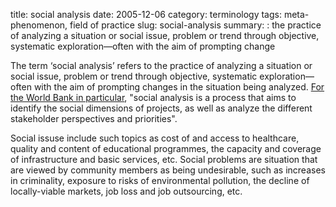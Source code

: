title: social analysis
date: 2005-12-06
category: terminology
tags: meta-phenomenon, field of practice
slug: social-analysis
summary: : the practice of analyzing a situation or social issue, problem or trend through objective, systematic exploration&mdash;often with the aim of prompting change

<!---
tags:
summary:
--->
<!---
---
layout: post
title:  social analysis
date:   2005-12-06 08:16:16
categories: terminology
tags: development, social analysis
permalink: /social-analysis/
published: true
comments: true
---
--->

The term ‘social analysis’ refers to the practice of analyzing a situation or social issue, problem or trend through objective, systematic exploration&mdash;often with the aim of prompting changes in the situation being analyzed. [For the World Bank in particular](http://www.worldbank.org/en/topic/communitydrivendevelopment/brief/cdd-economic-social-analysis), "social analysis is a process that aims to identify the social dimensions of projects, as well as analyze the different stakeholder perspectives and priorities".

Social issuse include such topics as cost of and access to healthcare, quality and content of educational programmes, the capacity and coverage of infrastructure and basic services, etc.  Social problems are situation that are viewed by community members as being undesirable, such as increases in criminality, exposure to risks of environmental pollution, the decline of locally-viable markets, job loss and job outsourcing, etc.

<!--

Social analysis aims to offer a critical and theoretical understanding of cultural, political, and social processes. Social analytiucal lines of inquiry are traditioonally organized around themes such as urbanization, commodification, movement of peoples, transnational exchange, identity formations, ethnic and disaporic cultures, production of human suffering, poverty, prejudice, etc. Study design and methodologies often draw upon a variety of different lines of analytical inquiry&mdash;both qualitative and quantitative. The practice of social analysis tends to be critical, empirical, and cross-disciplinary&mdash;incorporating critical methodologies and theoretical insights from such fields as social geography, feminism and queer studies, ethnic studies, critical race theory, labor studies, and cultural studies. Social analysis is often carried out by cooperative, multi-party research teams. 

Some of the lead theorists and practitions of social analysis challenge hegemonic paradigms through "grounded theory" and empirical research.

...techniques for data collection and analysis used for social research in academic and non-academic environments.



...ethnographic researchers
----

Social analysis at the World Bank involves examining the socio-cultural, institutional, historical and political context of the operations they finance. The World Bank [utilize social analysis](http://www.worldbank.org/en/topic/communitydrivendevelopment/brief/cdd-economic-social-analysis) to understand the opportunities, constraints and the likely social impacts associated with a project. World Bank efforts in social analysis seek to incorporate stakeholders' views, establish participatory processes, and inform the design of strategies for inclusion, cohesion and accountability.

Understanding the social implications of projects and policies is critical in ensuring that the proposed project or policy contributes to equitable and sustainable development. Social analysis  can provide insight into social diversity and gender, institutions, rules and behavior, stakeholder dynamics, participation concerns and social risks.

Insight gained from combining social analysis techniques and CRM analytics can also help organizations create business strategies and policies that are sensitive to particular social issues and likely to be perceived by customers as having a positive social impact.

For example, after discovering through analysis of a customer survey that increased efforts to develop renewable energy would be viewed in a positive light, an oil company might decide to expand its investments in biogas, geothermal energy and solar power research. 



war, and violence.



.. principles underlying the processes of data collection and analysis
... application of advanced statistical techniques for data description and analysis.

Concentrators also take courses that provide grounding in the theoretical approaches to social phenomena that are foundational to social research. Graduates develop an understanding of the concepts and processes that underlie the issues studied by sociologists and the analytic techniques that allow sociologists to understand social relations and individual behavior.


Introductory Calculus, Part I
Introductory Statistics for Social Research
Essential Statistics
Introduction to Econometrics

Methods of Social Research
Multivariate Statistical Methods I
Classical Sociological Theory

Market and Social Surveys
Focus Groups for Market and Social Research
Market Research in Public and Private Sectors
Principles and Methods of Geographic Information Systems
Spatial Thinking in Social Science
Spatial Data Analysis Techniques in the Social Sciences
Techniques of Demographic Analysis

Qualitative Methods
Multivariate Statistical Methods II
Event History Analysis



---



---

Since 1984, the World Bank has been institutionalizing some type of social analysis in its investment operations. Currently, about 50 percent of Bank operations undergo some form of social analysis. Two decades of social analysis across the regions have resulted in a solid body of knowledge for learning from our successes and failures, as well as for standardizing many of the methods, tools and skills involved.

At the investment project level, the Social Analysis and Policy Thematic Group works to assure quality and consistency by developing standards and disseminating good practice on:

* Project Social Analysis , undertaken by the Bank for sociological appraisal of the opportunities, constraints and likely impacts as an integral part of investment project appraisal, to examine whether the project's likely social development outcomes have been clearly identified, the project is socially sustainable, and Bank support is justified.
* Social Assessment , undertaken by the Borrower to identify the social dimensions of investment projects, provide spaces to incorporate stakeholders' views into project design, and to establish a participatory process for implementation, monitoring and evaluation.

The recently published Social Analysis Sourcebook presents a conceptual framework for project level social analysis which systematizes and streamlines the lessons learned and good practices developed, and describes how the Bank and its clients can incorporate the social dimensions of development into project design, implementation, and monitoring and evaluation. Currently, the team is also working in collaboration with regional colleagues and sectoral networks within the Bank on developing Sector-specific Guidelines for Social Analysis , which will eventually be published as Annexes to the Sourcebook . As and when these become available, they will be made available on this website.

With the increasing emphasis on Sector-Wide Approaches and instruments (eg SWAps) - further blurring the distinctions between project and macro-level social analysis - the team is also actively involved with developing appropriate social analytical responses and guidance to help task teams and clients integrate social dimensions at the sector-level.

For further information on lessons learned and good practices, see the Social Development Notes and Social Development Papers listed in the Publications section.

---

Social analysis enables the World Bank to assess whether a proposed program or operation is likely to meet its social objectives and to recommend measures that will ensure that these objectives are met.

Social analysis involves examining the socio-cultural, institutional, historical and political context of Bank financed operations, as well as analyzing stakeholder views and priorities, and including as many relevant stakeholders as feasible in the development process. 

In collaboration with regional departments and networks of the World Bank, the Social Development Department (SDV) through the Social Analysis and Policy Thematic Group, works to mainstream social analysis within Bank operations, both at the project and macro level, by developing standards and disseminating good practices for social analysis and policy issues:

Social Analysis at the Project Level : the group assists task teams and clients with ensuring quality and consistency of investment operations through Project Social Analysis , and Social Assessment . The recently published Social Analysis Sourcebook presents a conceptual framework which helps systematize and streamline Bank and Clients social analysis work.

Social Analysis at the Macro Level : increasingly social analysis is also applied at the macro-level, through upstream Country/Macro Social Analysis , and Poverty and Social Impact Analysis (PSIA) . A database compiling country-level indicators on social development, SDStats , was recently launched on the Bank's internal website and will shortly be made publicly available on this website. SDV has also developed A User's Guide to Poverty and Social Impact Analysis in collaboration with the Poverty Reduction and Economic Management network (PREM).
Social Development and Quality Assurance : the group also coordinates SDV's work on Quality Assurance. SDV, in coordination with PREM, assists the Quality Assurance Group (QAG) by providing specialized reviews of the social and poverty aspects, including gender, of World Bank operations. Additional Quality Assurance work done includes reviews of key corporate documents, as well as of Poverty Reduction Strategy Credits.

For more information on any of these instruments or activities, please view the menu-bar on the left.



---

Social analysis at the World Bank involves examining the socio-cultural, institutional, historical and political context within which the World Bank works. Through social analysis the World Bank assesses whether its programs and operations are likely to meet their social objectives and identifies measures that will ensure that these objectives are achieved. Social analysis also helps to assess the likely outcomes, impacts and social risks that need to be considered in the design of projects and programs, including the views and priorities of relevant stakeholders.  

Complementing economic analysis, social analysis assesses the likelihood that the World Bank’s operations will be socially sustainable and that its social benefits and economic opportunities will be widely shared. It identifies opportunities and constraints arising from the country's socio-cultural, institutional, historical and political context to prepare strategies and programs that contribute to the country's development objectives as well as to the Bank's core mission of poverty reduction. In particular, social analysis helps to incorporate the goals of equity and social inclusion into the World Bank’s projects and programs.

At the World Bank, social analysis is undertaken on multiple levels.  The World Bank conducts social analysis on the country-level, as inputs into the Country Assistance Strategy (CAS) process or other key policy documents, on the sector-level to support policy reforms and sector strategies, and on the project-level, as an integral part of project appraisal to judge whether the project's social development outcomes have been clearly identified and Bank support is justified. Additionally, a social assessment may be undertaken by the Borrower for the purpose of obtaining the views of stakeholders in order to improve the design of the project and establishing a participatory process for implementation and monitoring.



---

#### References and Further Reading:

"Home" Department of Social and Cultural Analysis (SCA). New York University. http://sca.as.nyu.edu/page/home

#### Notes and Citations:

[^1]: 
searchbusinessanalytics. "social analysis." techtarget
http://searchbusinessanalytics.techtarget.com/definition/social-analysis

http://journals.berghahnbooks.com/sa/

http://www.worldbank.org/en/topic/communitydrivendevelopment/brief/cdd-economic-social-analysis

World Bank. Project Social Analysis. [Home > Topics > Social Development > Social Analysis > Project Social Analysis] http://web.worldbank.org/archive/website01028/WEB/0__CON-2.HTM



World Bank. Social Analysis.[Home > Topics > Social Development > Social Analysis] http://web.worldbank.org/archive/website01028/WEB/0__MENUP.HTM

[Tools for Institutional, Political, and Social Analysis of Policy Reform: A Sourcebook for Development Practitioners](http://siteresources.worldbank.org/EXTTOPPSISOU/Resources/1424002-1185304794278/TIPs_Sourcebook_English.pdf)

[A User’s Guide to Poverty and Social Impact Analysis](http://siteresources.worldbank.org/INTPSIA/Resources/490023-1121114603600/12685_PSIAUsersGuide_Complete.pdf)

[SOCIAL ANALYSIS SOURCEBOOK: Incorporating Social Dimensions into Bank-Supported Projects](http://siteresources.worldbank.org/INTTSR/Resources/SocialAnalysisSourcebookFINAL2003Dec.pdf)

[Social Analysis in the Urban Sector: A Guidance Note](http://siteresources.worldbank.org/EXTSOCIALDEVELOPMENT/Resources/244362-1164107274725/3182370-1164107324437/Social_Analysis_in_the_Urban_Sector.pdf?resourceurlname=Social_Analysis_in_the_Urban_Sector.pdf)

-->

